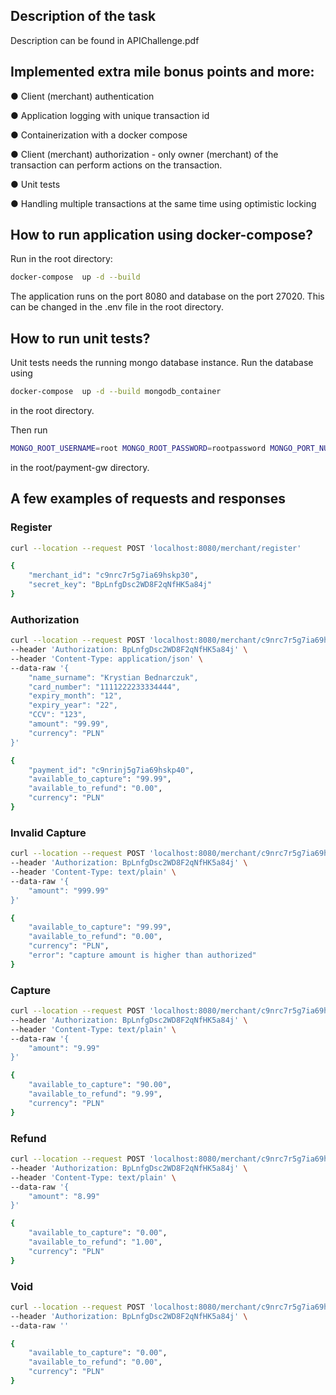 ## Description of the task
Description can be found in APIChallenge.pdf

## Implemented extra mile bonus points and more:


● Client (merchant) authentication

● Application logging with unique transaction id

● Containerization with a docker compose

● Client (merchant) authorization - only owner (merchant) of the transaction can perform actions on the transaction.

● Unit tests

● Handling multiple transactions at the same time using optimistic locking


## How to run application using docker-compose?
Run in the root directory:
```bash
docker-compose  up -d --build
```
The application runs on the port 8080 and database on the port 27020. This can be changed in the .env file in the root directory.

## How to run unit tests?
Unit tests needs the running mongo database instance. 
Run the database using 
```bash 
docker-compose  up -d --build mongodb_container
```
in the root directory. 

Then run
```bash 
MONGO_ROOT_USERNAME=root MONGO_ROOT_PASSWORD=rootpassword MONGO_PORT_NUMBER=27020 go test
```
in the root/payment-gw directory.


## A few examples of requests and responses

### Register
```bash
curl --location --request POST 'localhost:8080/merchant/register'
```
```bash
{
    "merchant_id": "c9nrc7r5g7ia69hskp30",
    "secret_key": "BpLnfgDsc2WD8F2qNfHK5a84j"
}
```

### Authorization
```bash
curl --location --request POST 'localhost:8080/merchant/c9nrc7r5g7ia69hskp30/authorize' \
--header 'Authorization: BpLnfgDsc2WD8F2qNfHK5a84j' \
--header 'Content-Type: application/json' \
--data-raw '{
    "name_surname": "Krystian Bednarczuk",
    "card_number": "1111222233334444",
    "expiry_month": "12",
    "expiry_year": "22",
    "CCV": "123",
    "amount": "99.99",
    "currency": "PLN"
}'
```
```bash
{
    "payment_id": "c9nrinj5g7ia69hskp40",
    "available_to_capture": "99.99",
    "available_to_refund": "0.00",
    "currency": "PLN"
}
```

### Invalid Capture
```bash
curl --location --request POST 'localhost:8080/merchant/c9nrc7r5g7ia69hskp30/capture/c9nrinj5g7ia69hskp40' \
--header 'Authorization: BpLnfgDsc2WD8F2qNfHK5a84j' \
--header 'Content-Type: text/plain' \
--data-raw '{
    "amount": "999.99"
}'
```
```bash
{
    "available_to_capture": "99.99",
    "available_to_refund": "0.00",
    "currency": "PLN",
    "error": "capture amount is higher than authorized"
}
```

### Capture
```bash
curl --location --request POST 'localhost:8080/merchant/c9nrc7r5g7ia69hskp30/capture/c9nrinj5g7ia69hskp40' \
--header 'Authorization: BpLnfgDsc2WD8F2qNfHK5a84j' \
--header 'Content-Type: text/plain' \
--data-raw '{
    "amount": "9.99"
}'
```
```bash
{
    "available_to_capture": "90.00",
    "available_to_refund": "9.99",
    "currency": "PLN"
}
```
### Refund
```bash
curl --location --request POST 'localhost:8080/merchant/c9nrc7r5g7ia69hskp30/refund/c9nrinj5g7ia69hskp40' \
--header 'Authorization: BpLnfgDsc2WD8F2qNfHK5a84j' \
--header 'Content-Type: text/plain' \
--data-raw '{
    "amount": "8.99"
}'
```
```bash
{
    "available_to_capture": "0.00",
    "available_to_refund": "1.00",
    "currency": "PLN"
}
```

### Void
```bash
curl --location --request POST 'localhost:8080/merchant/c9nrc7r5g7ia69hskp30/void/c9nrlgb5g7ia69hskp6g' \
--header 'Authorization: BpLnfgDsc2WD8F2qNfHK5a84j' \
--data-raw ''
```
```bash
{
    "available_to_capture": "0.00",
    "available_to_refund": "0.00",
    "currency": "PLN"
}
```
